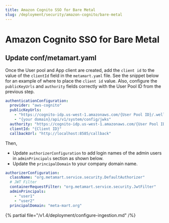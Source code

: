 ```yaml
---
title: Amazon Cognito SSO for Bare Metal
slug: /deployment/security/amazon-cognito/bare-metal
---
```


# Amazon Cognito SSO for Bare Metal

## Update conf/metamart.yaml

Once the User pool and App client are created, add the `client id` to the value of the `clientId` field in the
`metamart.yaml` file. See the snippet below for an example of where to place the `client id` value. Also, configure the
`publicKeyUrls` and `authority` fields correctly with the User Pool ID from the previous step.

```yaml
authenticationConfiguration:
  provider: "aws-cognito"
  publicKeyUrls:
    - "https://cognito-idp.us-west-1.amazonaws.com/{User Pool ID}/.well-known/jwks.json"
    - "{your domain}/api/v1/system/config/jwks"
  authority: "https://cognito-idp.us-west-1.amazonaws.com/{User Pool ID}"
  clientId: "{Client ID}"
  callbackUrl: "http://localhost:8585/callback"
```

Then,
- Update `authorizerConfiguration` to add login names of the admin users in `adminPrincipals` section as shown below.
- Update the `principalDomain` to your company domain name.

```yaml
authorizerConfiguration:
  className: "org.metamart.service.security.DefaultAuthorizer"
  # JWT Filter
  containerRequestFilter: "org.metamart.service.security.JwtFilter"
  adminPrincipals:
    - "user1"
    - "user2"
  principalDomain: "meta-mart.org"
```

{% partial file="/v1.4/deployment/configure-ingestion.md" /%}
